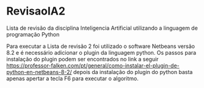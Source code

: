 # RevisaoIA2

Lista de revisão da disciplina Inteligencia Artificial utilizando a linguagem de programação Python

Para executar a Lista de revisão 2 foi utilizado o software Netbeans versão 8.2 e é necessário adicionar o plugin da linguagem python. 
Os passos para instalação do plugin podem ser encontrados no link a seguir https://professor-falken.com/pt/general/como-instalar-el-plugin-de-python-en-netbeans-8-2/
depois da instalação do plugin do python basta apenas apertar a tecla F6 para executar o algoritmo.

